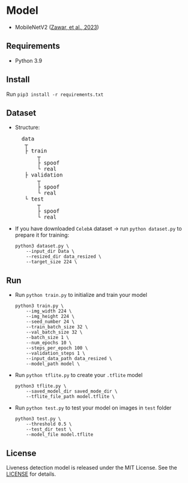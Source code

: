 # Model

- MobileNetV2 ([Zawar, et al., 2023](https://www.atlantis-press.com/proceedings/acvait-22/125989871)) 

## Requirements

- Python 3.9

## Install

Run `pip3 install -r requirements.txt`

## Dataset

- Structure:

    <pre>
    data
     ┬  
     ├ train
         ┬  
         ├ spoof  
         └ real 
     ├ validation  
         ┬  
         ├ spoof  
         └ real 
     └ test  
         ┬  
         ├ spoof  
         └ real
  </pre>

- If you have downloaded `CelebA` dataset -> run `python dataset.py` to prepare it for training:
  ```
  python3 dataset.py \
      --input_dir Data \
      --resized_dir data_resized \
      --target_size 224 \
  ```

## Run

- Run `python train.py` to initialize and train your model
  ```
  python3 train.py \
      --img_width 224 \
      --img_height 224 \
      --seed_number 24 \
      --train_batch_size 32 \
      --val_batch_size 32 \
      --batch_size 1 \
      --num_epochs 10 \
      --steps_per_epoch 100 \
      --validation_steps 1 \
      --input_data_path data_resized \
      --model_path model \
  ```
- Run `python tflite.py` to create your `.tflite` model
  ```
  python3 tflite.py \
      --saved_model_dir saved_mode_dir \
      --tflite_file_path model.tflite \
  ```
- Run `python test.py` to test your model on images in `test` folder
  ```
  python3 test.py \
      --threshold 0.5 \
      --test_dir test \
      --model_file model.tflite
  ```

## License

Liveness detection model is released under the MIT License. See the [LICENSE](https://github.com/biometric-technologies/liveness-detection-model/blob/main/LICENSE.md) for details.